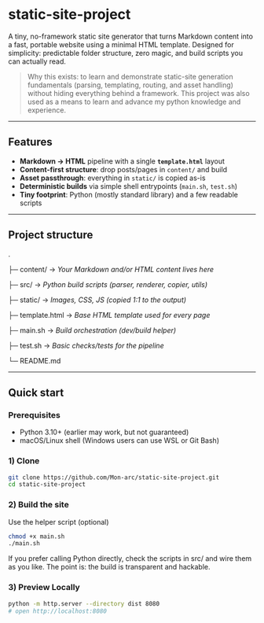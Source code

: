 # static-site-project

A tiny, no-framework static site generator that turns Markdown content into a fast, portable website using a minimal HTML template. Designed for simplicity: predictable folder structure, zero magic, and build scripts you can actually read.

> Why this exists: to learn and demonstrate static-site generation fundamentals (parsing, templating, routing, and asset handling) without hiding everything behind a framework. This project was also used as a means to learn and advance my python knowledge and experience.

---

## Features

- **Markdown → HTML** pipeline with a single **`template.html`** layout  
- **Content-first structure**: drop posts/pages in `content/` and build  
- **Asset passthrough**: everything in `static/` is copied as-is  
- **Deterministic builds** via simple shell entrypoints (`main.sh`, `test.sh`)  
- **Tiny footprint**: Python (mostly standard library) and a few readable scripts  

---

## Project structure

.

├─ content/ → *Your Markdown and/or HTML content lives here*

├─ src/ → *Python build scripts (parser, renderer, copier, utils)*

├─ static/ → *Images, CSS, JS (copied 1:1 to the output)*

├─ template.html → *Base HTML template used for every page*

├─ main.sh → *Build orchestration (dev/build helper)*

├─ test.sh → *Basic checks/tests for the pipeline*

└─ README.md

---

## Quick start

### Prerequisites
- Python 3.10+ (earlier may work, but not guaranteed)  
- macOS/Linux shell (Windows users can use WSL or Git Bash)  

### 1) Clone

```bash
git clone https://github.com/Mon-arc/static-site-project.git
cd static-site-project
```

### 2) Build the site
Use the helper script (optional)
```bash
chmod +x main.sh
./main.sh
```
If you prefer calling Python directly, check the scripts in src/ and wire them as you like. The point is: the build is transparent and hackable.

### 3) Preview Locally
```bash
python -m http.server --directory dist 8080
# open http://localhost:8080
```
